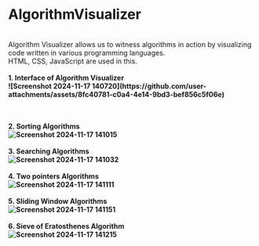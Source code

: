 # AlgorithmVisualizer
<br>
Algorithm Visualizer allows us to witness algorithms in action by visualizing code written in various programming languages.
<br>
HTML, CSS, JavaScript are used in this.
<br><br>
<b>
  1. Interface of Algorithm Visualizer
  <br>
![Screenshot 2024-11-17 140720](https://github.com/user-attachments/assets/8fc40781-c0a4-4e14-9bd3-bef856c5f06e)

<br><br>
  2. Sorting Algorithms
  <br>
![Screenshot 2024-11-17 141015](https://github.com/user-attachments/assets/d5bca83f-2b87-4e29-a37d-c8921593bf50)
<br><br>
  3. Searching Algorithms
  <br>
![Screenshot 2024-11-17 141032](https://github.com/user-attachments/assets/127e65d8-86bd-4baf-b163-eeaf408b534c)
<br><br>
  4. Two pointers Algorithms
  <br>
![Screenshot 2024-11-17 141111](https://github.com/user-attachments/assets/6d97d69e-d894-4ea9-b548-fd31cf07733f)
<br><br>
  5. Sliding Window Algorithms
  <br>
![Screenshot 2024-11-17 141151](https://github.com/user-attachments/assets/9e84dd80-3319-425c-ab27-c01689f3385f)
<br><br>
  6. Sieve of Eratosthenes Algorithm
  <br>
![Screenshot 2024-11-17 141215](https://github.com/user-attachments/assets/b1fb795a-82a9-4709-a1b1-61f763166614)
</b>
